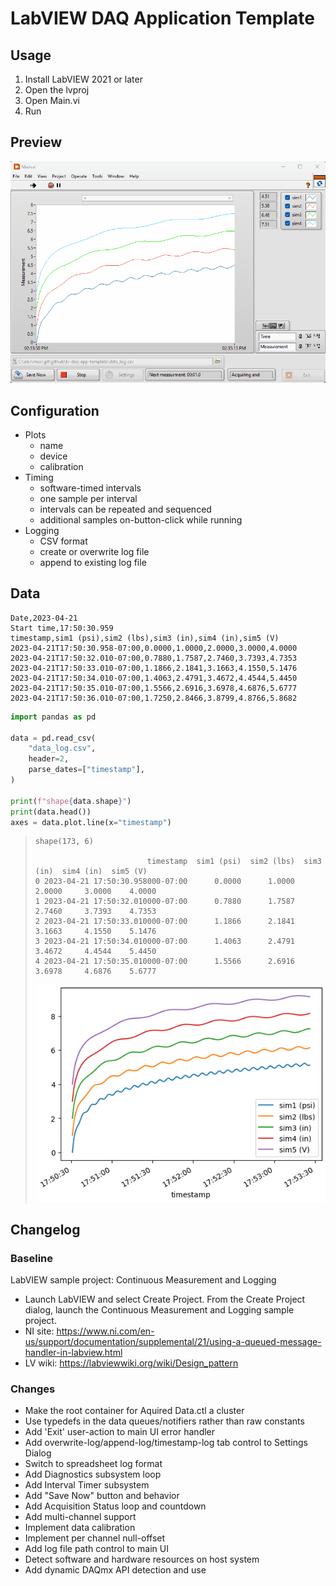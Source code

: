 # LabVIEW DAQ Application Template

## Usage

1. Install LabVIEW 2021 or later
1. Open the lvproj
1. Open Main.vi
1. Run

## Preview

![Main UI](./Main%20UI.gif)

## Configuration

- Plots
  - name
  - device
  - calibration
- Timing
  - software-timed intervals
  - one sample per interval
  - intervals can be repeated and sequenced
  - additional samples on-button-click while running
- Logging
  - CSV format
  - create or overwrite log file
  - append to existing log file

## Data

```csv
Date,2023-04-21
Start time,17:50:30.959
timestamp,sim1 (psi),sim2 (lbs),sim3 (in),sim4 (in),sim5 (V)
2023-04-21T17:50:30.958-07:00,0.0000,1.0000,2.0000,3.0000,4.0000
2023-04-21T17:50:32.010-07:00,0.7880,1.7587,2.7460,3.7393,4.7353
2023-04-21T17:50:33.010-07:00,1.1866,2.1841,3.1663,4.1550,5.1476
2023-04-21T17:50:34.010-07:00,1.4063,2.4791,3.4672,4.4544,5.4450
2023-04-21T17:50:35.010-07:00,1.5566,2.6916,3.6978,4.6876,5.6777
2023-04-21T17:50:36.010-07:00,1.7250,2.8466,3.8799,4.8766,5.8682
```

```python
import pandas as pd

data = pd.read_csv(
    "data_log.csv",
    header=2,
    parse_dates=["timestamp"],
)

print(f"shape{data.shape}")
print(data.head())
axes = data.plot.line(x="timestamp")
```

> ```
> shape(173, 6)
>
>                          timestamp  sim1 (psi)  sim2 (lbs)  sim3 (in)  sim4 (in)  sim5 (V)
> 0 2023-04-21 17:50:30.958000-07:00      0.0000      1.0000     2.0000     3.0000    4.0000
> 1 2023-04-21 17:50:32.010000-07:00      0.7880      1.7587     2.7460     3.7393    4.7353
> 2 2023-04-21 17:50:33.010000-07:00      1.1866      2.1841     3.1663     4.1550    5.1476
> 3 2023-04-21 17:50:34.010000-07:00      1.4063      2.4791     3.4672     4.4544    5.4450
> 4 2023-04-21 17:50:35.010000-07:00      1.5566      2.6916     3.6978     4.6876    5.6777
> ```
>
> ![data log plots](./data_log%20plots.png)

## Changelog

### Baseline

LabVIEW sample project: Continuous Measurement and Logging

- Launch LabVIEW and select Create Project. From the Create Project dialog, launch the Continuous Measurement and Logging sample project.
- NI site: https://www.ni.com/en-us/support/documentation/supplemental/21/using-a-queued-message-handler-in-labview.html
- LV wiki: https://labviewwiki.org/wiki/Design_pattern

### Changes

- Make the root container for Aquired Data.ctl a cluster
- Use typedefs in the data queues/notifiers rather than raw constants
- Add 'Exit' user-action to main UI error handler
- Add overwrite-log/append-log/timestamp-log tab control to Settings Dialog
- Switch to spreadsheet log format
- Add Diagnostics subsystem loop
- Add Interval Timer subsystem
- Add "Save Now" button and behavior
- Add Acquisition Status loop and countdown
- Add multi-channel support
- Implement data calibration
- Implement per channel null-offset
- Add log file path control to main UI
- Detect software and hardware resources on host system
- Add dynamic DAQmx API detection and use
